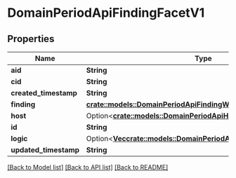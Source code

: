 # DomainPeriodApiFindingFacetV1

## Properties

Name | Type | Description | Notes
------------ | ------------- | ------------- | -------------
**aid** | **String** |  |
**cid** | **String** |  |
**created_timestamp** | **String** |  |
**finding** | [**crate::models::DomainPeriodApiFindingWithRuleV1**](domain.APIFindingWithRuleV1.md) |  |
**host** | Option<[**crate::models::DomainPeriodApiHostInfoFacetV1**](domain.APIHostInfoFacetV1.md)> |  | [optional]
**id** | **String** |  |
**logic** | Option<[**Vec<crate::models::DomainPeriodApiEvaluationLogicItemV1>**](domain.APIEvaluationLogicItemV1.md)> |  | [optional]
**updated_timestamp** | **String** |  |

[[Back to Model list]](../README.md#documentation-for-models) [[Back to API list]](../README.md#documentation-for-api-endpoints) [[Back to README]](../README.md)
